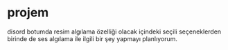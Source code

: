 # projem
disord botumda resim algılama özelliği olacak
içindeki seçili seçeneklerden birinde de ses algılama ile ilgili bir şey yapmayı planlıyorum.
